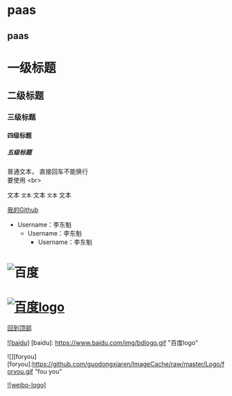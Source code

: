 paas
======
paas
------
# 一级标题 <br>
## 二级标题 <br>
### 三级标题 <br>
#### 四级标题 <br>
##### 五级标题 </br>
普通文本，
直接回车不能换行<br>
要使用 \<br> <br>
  
文本 `文本` 文本 `文本` 文本<br>

[我的Github](https://github.com/lidongkui/paas.git "点击进入") <br>

* Username：李东魁<br>
  * Username：李东魁<br>
    * Username：李东魁<br>

# ![百度](https://www.baidu.com/img/bdlogo.gif "百度logo")

# [![](https://www.baidu.com/img/bdlogo.gif "百度logo")](http://baidu.com)<br>

[回到顶部](#readme)<br>

[![baidu]](http://baidu.com)
  [baidu]: https://www.baidu.com/img/bdlogo.gif "百度logo"<br>

![][foryou]
[foryou]:https://github.com/guodongxiaren/ImageCache/raw/master/Logo/foryou.gif "fou you"<br>

[![weibo-logo]](http://weibo.com/linpiaochen)
